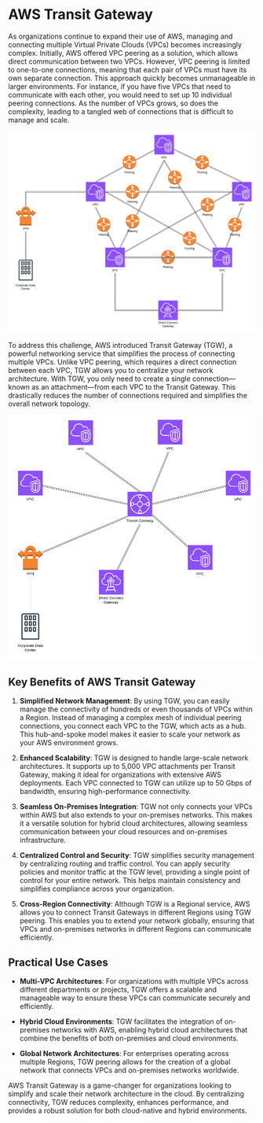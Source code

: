 # AWS Transit Gateway

As organizations continue to expand their use of AWS, managing and connecting multiple Virtual Private Clouds (VPCs) becomes increasingly complex. Initially, AWS offered VPC peering as a solution, which allows direct communication between two VPCs. However, VPC peering is limited to one-to-one connections, meaning that each pair of VPCs must have its own separate connection. This approach quickly becomes unmanageable in larger environments. For instance, if you have five VPCs that need to communicate with each other, you would need to set up 10 individual peering connections. As the number of VPCs grows, so does the complexity, leading to a tangled web of connections that is difficult to manage and scale.

![vpc-connectivity-using-vpc-peering-without-tgw](/architecture-diagrams/aws/vpc-connectivity-using-vpc-peering-without-tgw.png)

To address this challenge, AWS introduced Transit Gateway (TGW), a powerful networking service that simplifies the process of connecting multiple VPCs. Unlike VPC peering, which requires a direct connection between each VPC, TGW allows you to centralize your network architecture. With TGW, you only need to create a single connection—known as an attachment—from each VPC to the Transit Gateway. This drastically reduces the number of connections required and simplifies the overall network topology.

![vpc-connectivity-with-tgw](/architecture-diagrams/aws/vpc-connectivity-with-tgw.png)

## Key Benefits of AWS Transit Gateway

1. **Simplified Network Management**: By using TGW, you can easily manage the connectivity of hundreds or even thousands of VPCs within a Region. Instead of managing a complex mesh of individual peering connections, you connect each VPC to the TGW, which acts as a hub. This hub-and-spoke model makes it easier to scale your network as your AWS environment grows.

2. **Enhanced Scalability**: TGW is designed to handle large-scale network architectures. It supports up to 5,000 VPC attachments per Transit Gateway, making it ideal for organizations with extensive AWS deployments. Each VPC connected to TGW can utilize up to 50 Gbps of bandwidth, ensuring high-performance connectivity.

3. **Seamless On-Premises Integration**: TGW not only connects your VPCs within AWS but also extends to your on-premises networks. This makes it a versatile solution for hybrid cloud architectures, allowing seamless communication between your cloud resources and on-premises infrastructure.

4. **Centralized Control and Security**: TGW simplifies security management by centralizing routing and traffic control. You can apply security policies and monitor traffic at the TGW level, providing a single point of control for your entire network. This helps maintain consistency and simplifies compliance across your organization.

5. **Cross-Region Connectivity**: Although TGW is a Regional service, AWS allows you to connect Transit Gateways in different Regions using TGW peering. This enables you to extend your network globally, ensuring that VPCs and on-premises networks in different Regions can communicate efficiently.

## Practical Use Cases

- **Multi-VPC Architectures**: For organizations with multiple VPCs across different departments or projects, TGW offers a scalable and manageable way to ensure these VPCs can communicate securely and efficiently.

- **Hybrid Cloud Environments**: TGW facilitates the integration of on-premises networks with AWS, enabling hybrid cloud architectures that combine the benefits of both on-premises and cloud environments.

- **Global Network Architectures**: For enterprises operating across multiple Regions, TGW peering allows for the creation of a global network that connects VPCs and on-premises networks worldwide.

AWS Transit Gateway is a game-changer for organizations looking to simplify and scale their network architecture in the cloud. By centralizing connectivity, TGW reduces complexity, enhances performance, and provides a robust solution for both cloud-native and hybrid environments.
